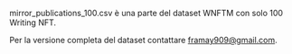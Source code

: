 mirror_publications_100.csv è una parte del dataset WNFTM con solo 100 Writing NFT.

Per la versione completa del dataset contattare framay909@gmail.com.
